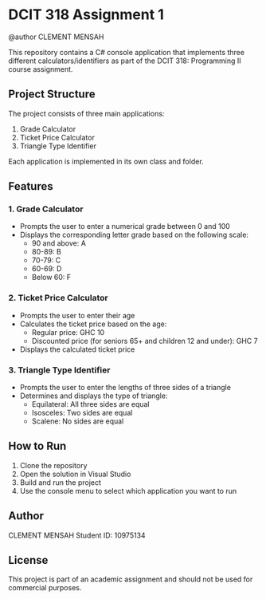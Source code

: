 # DCIT 318 Assignment 1
@author CLEMENT MENSAH

This repository contains a C# console application that implements three different calculators/identifiers as part of the DCIT 318: Programming II course assignment.

## Project Structure

The project consists of three main applications:

1. Grade Calculator
2. Ticket Price Calculator
3. Triangle Type Identifier

Each application is implemented in its own class and folder.

## Features

### 1. Grade Calculator

- Prompts the user to enter a numerical grade between 0 and 100
- Displays the corresponding letter grade based on the following scale:
  - 90 and above: A
  - 80-89: B
  - 70-79: C
  - 60-69: D
  - Below 60: F

### 2. Ticket Price Calculator

- Prompts the user to enter their age
- Calculates the ticket price based on the age:
  - Regular price: GHC 10
  - Discounted price (for seniors 65+ and children 12 and under): GHC 7
- Displays the calculated ticket price

### 3. Triangle Type Identifier

- Prompts the user to enter the lengths of three sides of a triangle
- Determines and displays the type of triangle:
  - Equilateral: All three sides are equal
  - Isosceles: Two sides are equal
  - Scalene: No sides are equal

## How to Run

1. Clone the repository
2. Open the solution in Visual Studio
3. Build and run the project
4. Use the console menu to select which application you want to run

## Author

CLEMENT MENSAH
Student ID: 10975134

## License

This project is part of an academic assignment and should not be used for commercial purposes.
